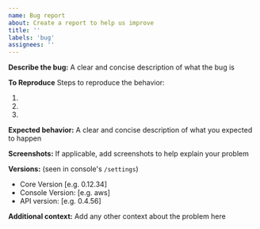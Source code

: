 ```yaml
---
name: Bug report
about: Create a report to help us improve
title: ''
labels: 'bug'
assignees: ''
---
```


**Describe the bug:**
A clear and concise description of what the bug is

**To Reproduce**
Steps to reproduce the behavior:

1.
2.
3.

**Expected behavior:**
A clear and concise description of what you expected to happen

**Screenshots:**
If applicable, add screenshots to help explain your problem

**Versions:** (seen in console's `/settings`)

- Core Version [e.g. 0.12.34]
- Console Version: [e.g. aws]
- API version: [e.g. 0.4.56]

**Additional context:**
Add any other context about the problem here
